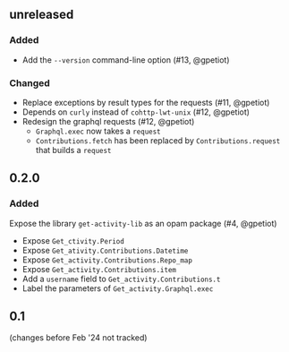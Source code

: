 ## unreleased

### Added

- Add the `--version` command-line option (#13, @gpetiot)

### Changed

- Replace exceptions by result types for the requests (#11, @gpetiot)
- Depends on `curly` instead of `cohttp-lwt-unix` (#12, @gpetiot)
- Redesign the graphql requests (#12, @gpetiot)
  + `Graphql.exec` now takes a `request`
  + `Contributions.fetch` has been replaced by `Contributions.request` that builds a `request`

## 0.2.0

### Added

Expose the library `get-activity-lib` as an opam package (#4, @gpetiot)
- Expose `Get_ctivity.Period`
- Expose `Get_ativity.Contributions.Datetime`
- Expose `Get_activity.Contributions.Repo_map`
- Expose `Get_activity.Contributions.item`
- Add a `username` field to `Get_activity.Contributions.t`
- Label the parameters of `Get_activity.Graphql.exec`

## 0.1

(changes before Feb '24 not tracked)

